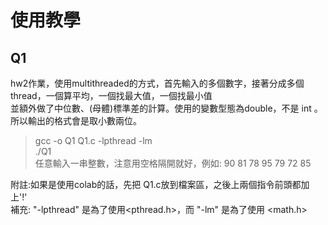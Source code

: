 # 使用教學
## Q1 <br>
hw2作業，使用multithreaded的方式，首先輸入的多個數字，接著分成多個thread，一個算平均，一個找最大值，一個找最小值<br>
並額外做了中位數、(母體)標準差的計算。使用的變數型態為double，不是 int 。所以輸出的格式會是取小數兩位。<br>
> gcc -o Q1 Q1.c -lpthread -lm <br>
> ./Q1 <br>
> 任意輸入一串整數，注意用空格隔開就好，例如: 90 81 78 95 79 72 85

附註:如果是使用colab的話，先把 Q1.c放到檔案區，之後上兩個指令前頭都加上'!' <br>
補充: "-lpthread" 是為了使用<pthread.h>，而 "-lm" 是為了使用 <math.h>